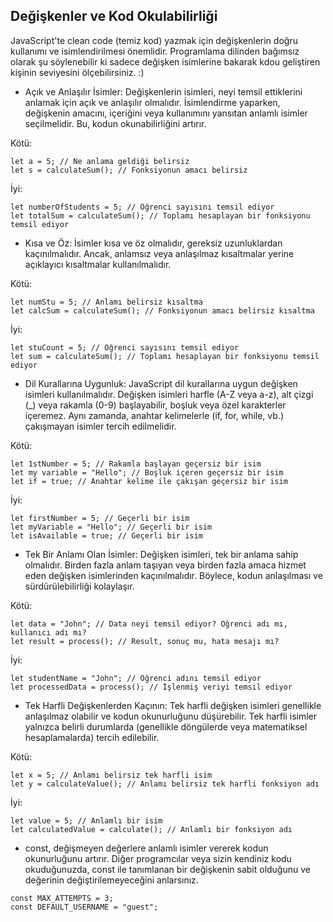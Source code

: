 ## Değişkenler ve Kod Okulabilirliği

JavaScript'te clean code (temiz kod) yazmak için değişkenlerin doğru kullanımı ve isimlendirilmesi önemlidir. Programlama dilinden bağımsız olarak şu söylenebilir ki sadece değişken isimlerine bakarak kdou geliştiren kişinin seviyesini ölçebilirsiniz. :)

- Açık ve Anlaşılır İsimler: Değişkenlerin isimleri, neyi temsil ettiklerini anlamak için açık ve anlaşılır olmalıdır. İsimlendirme yaparken, değişkenin amacını, içeriğini veya kullanımını yansıtan anlamlı isimler seçilmelidir. Bu, kodun okunabilirliğini artırır.

Kötü:

```
let a = 5; // Ne anlama geldiği belirsiz
let s = calculateSum(); // Fonksiyonun amacı belirsiz
```

İyi:

```
let numberOfStudents = 5; // Öğrenci sayısını temsil ediyor
let totalSum = calculateSum(); // Toplamı hesaplayan bir fonksiyonu temsil ediyor
```
- Kısa ve Öz: İsimler kısa ve öz olmalıdır, gereksiz uzunluklardan kaçınılmalıdır. Ancak, anlamsız veya anlaşılmaz kısaltmalar yerine açıklayıcı kısaltmalar kullanılmalıdır.

Kötü:

```
let numStu = 5; // Anlamı belirsiz kısaltma
let calcSum = calculateSum(); // Fonksiyonun amacı belirsiz kısaltma
```

İyi:

```
let stuCount = 5; // Öğrenci sayısını temsil ediyor
let sum = calculateSum(); // Toplamı hesaplayan bir fonksiyonu temsil ediyor
```

- Dil Kurallarına Uygunluk: JavaScript dil kurallarına uygun değişken isimleri kullanılmalıdır. Değişken isimleri harfle (A-Z veya a-z), alt çizgi (_) veya rakamla (0-9) başlayabilir, boşluk veya özel karakterler içeremez. Aynı zamanda, anahtar kelimelerle (if, for, while, vb.) çakışmayan isimler tercih edilmelidir.

Kötü:

```
let 1stNumber = 5; // Rakamla başlayan geçersiz bir isim
let my variable = "Hello"; // Boşluk içeren geçersiz bir isim
let if = true; // Anahtar kelime ile çakışan geçersiz bir isim
```

İyi:

```
let firstNumber = 5; // Geçerli bir isim
let myVariable = "Hello"; // Geçerli bir isim
let isAvailable = true; // Geçerli bir isim
```

- Tek Bir Anlamı Olan İsimler: Değişken isimleri, tek bir anlama sahip olmalıdır. Birden fazla anlam taşıyan veya birden fazla amaca hizmet eden değişken isimlerinden kaçınılmalıdır. Böylece, kodun anlaşılması ve sürdürülebilirliği kolaylaşır.

Kötü:

```
let data = "John"; // Data neyi temsil ediyor? Öğrenci adı mı, kullanıcı adı mı?
let result = process(); // Result, sonuç mu, hata mesajı mı?
```

İyi:

```
let studentName = "John"; // Öğrenci adını temsil ediyor
let processedData = process(); // İşlenmiş veriyi temsil ediyor
```

- Tek Harfli Değişkenlerden Kaçının: Tek harfli değişken isimleri genellikle anlaşılmaz olabilir ve kodun okunurluğunu düşürebilir. Tek harfli isimler yalnızca belirli durumlarda (genellikle döngülerde veya matematiksel hesaplamalarda) tercih edilebilir.

Kötü:

```
let x = 5; // Anlamı belirsiz tek harfli isim
let y = calculateValue(); // Anlamı belirsiz tek harfli fonksiyon adı

```

İyi:

```
let value = 5; // Anlamlı bir isim
let calculatedValue = calculate(); // Anlamlı bir fonksiyon adı
```

- const, değişmeyen değerlere anlamlı isimler vererek kodun okunurluğunu artırır. Diğer programcılar veya sizin kendiniz kodu okuduğunuzda, const ile tanımlanan bir değişkenin sabit olduğunu ve değerinin değiştirilemeyeceğini anlarsınız.

```
const MAX_ATTEMPTS = 3;
const DEFAULT_USERNAME = "guest";
```
